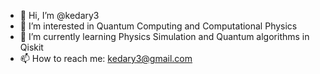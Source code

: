 - 👋 Hi, I’m @kedary3
- 👀 I’m interested in Quantum Computing and Computational Physics
- 🌱 I’m currently learning Physics Simulation and Quantum algorithms in Qiskit 
- 📫 How to reach me: kedary3@gmail.com

